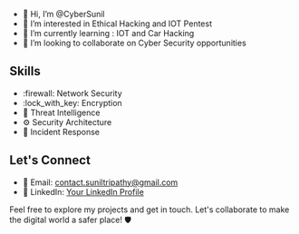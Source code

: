 - 👋 Hi, I’m @CyberSunil
- 👀 I’m interested in Ethical Hacking and IOT Pentest
- 🌱 I’m currently learning : IOT and Car Hacking
- 💞️ I’m looking to collaborate on Cyber Security opportunities 

## Skills
- :firewall: Network Security
- :lock_with_key: Encryption
- :mag_right: Threat Intelligence
- :gear: Security Architecture
- :rocket: Incident Response

## Let's Connect
- :email: Email: [contact.suniltripathy@gmail.com](mailto:contact.suniltripathy@gmail.com)
- :link: LinkedIn: [Your LinkedIn Profile](https://www.linkedin.com/in/suniltripathy)


Feel free to explore my projects and get in touch. Let's collaborate to make the digital world a safer place! :shield:

<!---
CyberSunil/CyberSunil is a ✨ special ✨ repository because its `README.md` (this file) appears on your GitHub profile.
You can click the Preview link to take a look at your changes.
--->
